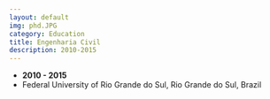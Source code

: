 ```yaml
---
layout: default
img: phd.JPG
category: Education
title: Engenharia Civil
description: 2010-2015
---
```


* __2010 - 2015__
* Federal University of Rio Grande do Sul, Rio Grande do Sul, Brazil

 
